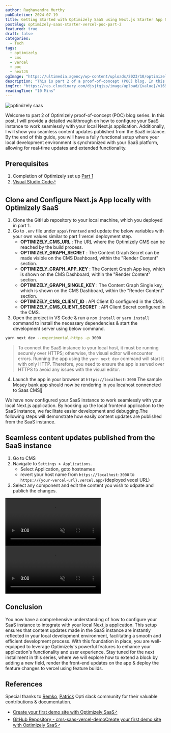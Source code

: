 ```yaml
---
author: Raghavendra Murthy
pubDatetime: 2024-07-19
title: Getting Started with Optimizely SaaS using Next.js Starter App & Configure local development - Part 2
postSlug: optimizely-saas-starter-vercel-poc-part-2
featured: true
draft: false
categories:
  - Tech
tags:
  - optimizely
  - cms
  - vercel
  - poc
  - nextJS
ogImage: "https://ultimedia.agency/wp-content/uploads/2023/10/optimizely-saas-hero.jpg"
description: "This is part 2 of a proof-of-concept (POC) blog. In this post, I will guide you through the steps to configure your SaaS instance with your local Next.js app and show you seamless content updates published from the SaaS instance."
imgSrc: "https://res.cloudinary.com/djsjtqjsp/image/upload/{value}/v1692111971/raghavendra-murthy-blog/optimizely-vector-logo-2021_ufk1de.png"
readingTime: "10 Mins"
---
```


![optimizely saas](https://ultimedia.agency/wp-content/uploads/2023/10/optimizely-saas-hero.jpg)

Welcome to part 2 of Optimizely proof-of-concept (POC) blog series. In this post, I will provide a detailed walkthrough on how to configure your SaaS instance to work seamlessly with your local Next.js application. Additionally, I will show you seamless content updates published from the SaaS instance. By the end of this guide, you will have a fully functional setup where your local development environment is synchronized with your SaaS platform, allowing for real-time updates and extended functionality.

## Prerequisites

1. Completion of Optimizely set up [Part 1](https://raghavendramurthy.com/posts/optimizely-saas-starter-vercel-demo/)
2. <a href="https://code.visualstudio.com/download" target="_blank">Visual Studio Code🡕</a>

## Clone and Configure Next.js App locally with Optimizely SaaS

1. Clone the GitHub repository to your local machine, which you deployed in part 1.
2. Go to `.env` file under `apps\frontend` and update the below variables with your own values similar to part 1 vercel deployment step.
   - **OPTIMIZELY_CMS_URL** : The URL where the Optimizely CMS can be reached by the build process.
   - **OPTIMIZELY_GRAPH_SECRET** : The Content Graph Secret can be made visible on the CMS Dashboard, within the "Render Content" section.
   - **OPTIMIZELY_GRAPH_APP_KEY** : The Content Graph App key, which is shown on the CMS Dashboard, within the "Render Content" section.
   - **OPTIMIZELY_GRAPH_SINGLE_KEY** : The Content Graph Single key, which is shown on the CMS Dashboard, within the "Render Content" section.
   - **OPTIMIZELY_CMS_CLIENT_ID** : API Client ID configured in the CMS.
   - **OPTIMIZELY_CMS_CLIENT_SECRET** : API Client Secret configured in the CMS.
3. Open the project in VS Code & run a `npm install` or `yarn install` command to install the necessary dependencies & start the development server using below command.

```bash
yarn next dev --experimental-https -p 3000
```

> To connect the SaaS instance to your local host, it must be running securely over HTTPS; otherwise, the visual editor will encounter errors. Running the app using the `yarn next dev` command will start it with only HTTP. Therefore, you need to ensure the app is served over HTTPS to avoid any issues with the visual editor.

4. Launch the app in your browser at `https://localhost:3000` The sample Mosey bank app should now be rendering in you locahost connencted to Saas CMS🎉

We have now configured your SaaS instance to work seamlessly with your local Next.js application. By hooking up the local frontend application to the SaaS instance, we facilitate easier development and debugging.The following steps will demonstrate how easily content updates are published from the SaaS instance.

## Seamless content updates published from the SaaS instance

1. Go to CMS
2. Navigate to `Settings > Applications`.
   - Select Application, goto hostnames
   - revert your host name from `https://localhost:3000` to `https://{your-vercel-url}.vercel.app/`(deployed vecel URL)
3. Select any component and edit the content you wish to udpate and publich the changes.

<video autoplay loop muted="muted" plays-inline="true" class="border border-skin-line">
  <source src="https://res.cloudinary.com/djsjtqjsp/video/upload/v1721390965/raghavendra-murthy-blog/Screenshare_-_2024-07-18_5_09_29_PM_s530w3.mp4" type="video/mp4">
</video>
<video autoplay loop muted="muted" plays-inline="true" class="border border-skin-line">
  <source src="https://res.cloudinary.com/djsjtqjsp/video/upload/v1721391467/raghavendra-murthy-blog/Screenshare_-_2024-07-19_1_16_37_PM_bgbeam.mp4" type="video/mp4">
</video>

## Conclusion

You now have a comprehensive understanding of how to configure your SaaS instance to integrate with your local Next.js application. This setup ensures that content updates made in the SaaS instance are instantly reflected in your local development environment, facilitating a smooth and efficient development process. With this foundation in place, you are well-equipped to leverage Optimizely's powerful features to enhance your application's functionality and user experience. Stay tuned for the next installment in this series, where we will explore how to extend a block by adding a new field, render the front-end updates on the app & deploy the feature changes to vercel using feature builds.

## References

Special thanks to [Remko](https://github.com/remkoj), [Patrick](https://world.optimizely.com/System/Users-and-profiles/Community-Profile-Card/?userId=cc6bd837-ed58-4563-b0cb-c71b572fe90e) Opti slack community for their valuable contributions & documentation.

- <a href="https://world.optimizely.com/blogs/patrick-lam/dates/2024/7/create-your-first-demo-site-with-optimizely-saasvisual-builder/" target="_blank">Create your first demo site with Optimizely SaaS🡕</a>
- [GitHub Repository - cms-saas-vercel-demo]()<a href="https://github.com/episerver/cms-saas-vercel-demo" target="_blank">Create your first demo site with Optimizely SaaS🡕</a>
